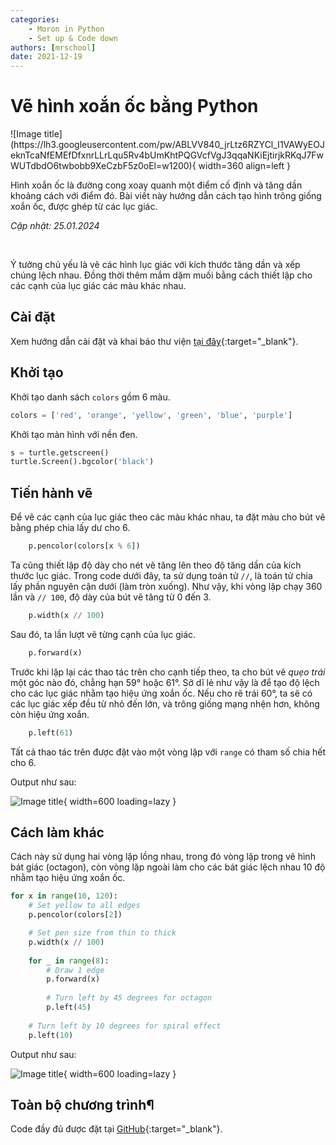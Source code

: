 ```yaml
---
categories:
    - Moron in Python
    - Set up & Code down
authors: [mrschool]
date: 2021-12-19
---
```


# Vẽ hình xoắn ốc bằng Python

<div class="result" markdown>
![Image title](https://lh3.googleusercontent.com/pw/ABLVV840_jrLtz6RZYCl_I1VAWyEOJeknTcaNfEMEfDfxnrLLrLqu5Rv4bUmKhtPQGVcfVgJ3qqaNKiEjtirjkRKqJ7FwWUTdbdO6twbobb9XeCzbF5z0oEl=w1200){ width=360 align=left }

Hình xoắn ốc là đường cong xoay quanh một điểm cố định và tăng dần khoảng cách với điểm đó. Bài viết này hướng dẫn cách tạo hình trông giống xoắn ốc, được ghép từ các lục giác.

</div>

*Cập nhật: 25.01.2024*

<!-- more -->

<br>

Ý tưởng chủ yếu là vẽ các hình lục giác với kích thước tăng dần và xếp chúng lệch nhau. Đồng thời thêm mắm dặm muối bằng cách thiết lập cho các cạnh của lục giác các màu khác nhau.

## Cài đặt

Xem hướng dẫn cài đặt và khai báo thư viện [tại đây](create-overlapping-circles-by-python.md/#khởi-tạo){:target="_blank"}.

## Khởi tạo

Khởi tạo danh sách `colors` gồm 6 màu.

``` py linenums="4"
colors = ['red', 'orange', 'yellow', 'green', 'blue', 'purple']
```

Khởi tạo màn hình với nền đen.

``` py linenums="7"
s = turtle.getscreen()
turtle.Screen().bgcolor('black')
```

## Tiến hành vẽ

Để vẽ các cạnh của lục giác theo các màu khác nhau, ta đặt màu cho bút vẽ bằng phép chia lấy dư cho 6.

``` py linenums="18"
    p.pencolor(colors[x % 6])
```

Ta cũng thiết lập độ dày cho nét vẽ tăng lên theo độ tăng dần của kích thước lục giác. Trong code dưới đây, ta sử dụng toán tử `//`, là toán tử chia lấy phần nguyên cận dưới (làm tròn xuống). Như vậy, khi vòng lặp chạy 360 lần và `// 100`, độ dày của bút vẽ tăng từ 0 đến 3.

``` py linenums="21"
    p.width(x // 100)
```

Sau đó, ta lần lượt vẽ từng cạnh của lục giác.

``` py linenums="24"
    p.forward(x)
```

Trước khi lặp lại các thao tác trên cho cạnh tiếp theo, ta cho bút vẽ *quẹo trái* một góc nào đó, chẳng hạn 59° hoặc 61°. Sở dĩ lẻ như vậy là để tạo độ lệch cho các lục giác nhằm tạo hiệu ứng xoắn ốc. Nếu cho rẽ trái 60°, ta sẽ có các lục giác xếp đều từ nhỏ đến lớn, và trông giống mạng nhện hơn, không còn hiệu ứng xoắn.

``` py linenums="27"
    p.left(61)
```

Tất cả thao tác trên được đặt vào một vòng lặp với `range` có tham số chia hết cho 6.

Output như sau:

![Image title](https://lh3.googleusercontent.com/76NUV4ZJjbBgBPWvig4gOEgO5h1Y_R0g6JJW689Ecwhrm_KK4NmKepxmsEbK8pT5OyqDeU135yY6Bt44flNgJVz_CWVBEQb3iS-84X-UeIC-3rr0Iwe116Wop7TMociFVErzYZEsZXQ=w1200){ width=600 loading=lazy }

## Cách làm khác

Cách này sử dụng hai vòng lặp lồng nhau, trong đó vòng lặp trong vẽ hình bát giác (octagon), còn vòng lặp ngoài làm cho các bát giác lệch nhau 10 độ nhằm tạo hiệu ứng xoắn ốc.

``` py linenums="16"
for x in range(10, 120):
    # Set yellow to all edges
    p.pencolor(colors[2])

    # Set pen size from thin to thick 
    p.width(x // 100)        
    
    for _ in range(8):
        # Draw 1 edge
        p.forward(x)
        
        # Turn left by 45 degrees for octagon
        p.left(45)
    
    # Turn left by 10 degrees for spiral effect
    p.left(10)
```

Output như sau:

![Image title](https://lh3.googleusercontent.com/pw/ABLVV84uivhCzDuosHvaInF1nsAq-1Zi3iFEg3bQScKo2faRPMt-c7gDYBIG2v0TjEZhrKhfcUE4pdANCZ3fLqAQfUP7_uFClQktWrIon2dTmW6Ifhe2szA4=w1200){ width=600 loading=lazy }

## Toàn bộ chương trình¶

Code đầy đủ được đặt tại [GitHub](https://github.com/vtchitruong/Turtle/tree/main/Spiral){:target="_blank"}.